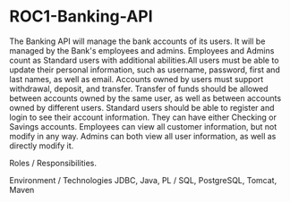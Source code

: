 # ROC1-Banking-API
The Banking API will manage the bank accounts of its users. It will be managed by the Bank's employees and admins. Employees and Admins count as Standard users with additional abilities.All users must be able to update their personal information, such as username, password, first and last names, as well as email. Accounts owned by users must support withdrawal, deposit, and transfer. Transfer of funds should be allowed between accounts owned by the same user, as well as between accounts owned by different users. Standard users should be able to register and login to see their account information. They can have either Checking or Savings accounts. Employees can view all customer information, but not modify in any way. Admins can both view all user information, as well as directly modify it.

Roles / Responsibilities.

Environment / Technologies 
JDBC, Java, PL / SQL, PostgreSQL, Tomcat, Maven
